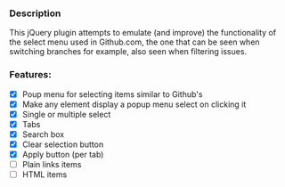 ### Description

This jQuery plugin attempts to emulate (and improve) the functionality of the select menu used in Github.com, the one that can be seen when switching branches for example, also seen when filtering issues.


### Features:

- [x] Poup menu for selecting items similar to Github's
- [x] Make any element display a popup menu select on clicking it
- [x] Single or multiple select
- [x] Tabs
- [x] Search box
- [x] Clear selection button
- [x] Apply button (per tab)
- [ ] Plain links items
- [ ] HTML items
